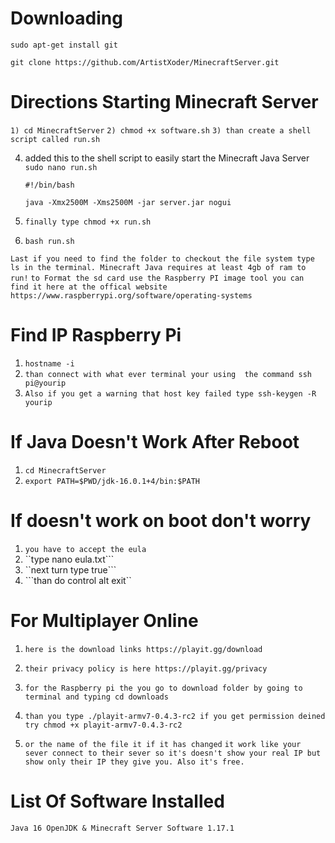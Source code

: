 # Downloading 
```sudo apt-get install git```

```git clone https://github.com/ArtistXoder/MinecraftServer.git```

# Directions Starting Minecraft Server 
```1) cd MinecraftServer```
```2) chmod +x software.sh```
```3) than create a shell script called run.sh ```

4) added this to the shell script to easily start the Minecraft Java Server
  ```sudo nano run.sh```
   
   ```#!/bin/bash```

   ```java -Xmx2500M -Xms2500M -jar server.jar nogui```

5) ```finally type chmod +x run.sh```
6) ```bash run.sh```

```Last if you need to find the folder to checkout the file system type ls in the terminal. Minecraft Java requires at least 4gb of ram to run!```
```to Format the sd card use the Raspberry PI image tool you can find it here at the offical website https://www.raspberrypi.org/software/operating-systems```


# Find IP Raspberry Pi 
1) ```hostname -i```
2) ```than connect with what ever terminal your using  the command ssh pi@yourip```
3) ```Also if you get a warning that host key failed type ssh-keygen -R yourip```

# If Java Doesn't Work After Reboot 
1) ```cd MinecraftServer```
2) ```export PATH=$PWD/jdk-16.0.1+4/bin:$PATH```

# If doesn't work on boot don't worry 
1) ```you have to accept the eula```
2) ``type nano eula.txt```
3) ``next turn type true```
4) ```than do control alt exit``

# For Multiplayer Online 

1) ```here is the download links https://playit.gg/download```
2) ```their privacy policy is here https://playit.gg/privacy```

1) ```for the Raspberry pi the you go to download folder by going to terminal and typing cd downloads```
2) ```than you type ./playit-armv7-0.4.3-rc2 if you get permission deined try chmod +x playit-armv7-0.4.3-rc2``` 
3) ```or the name of the file it if it has changed```
```it work like your sever connect to their sever so it's doesn't show your real IP but show only their IP they give you. Also it's free.``` 

# List Of Software Installed 
   ```Java 16 OpenJDK & Minecraft Server Software 1.17.1```
